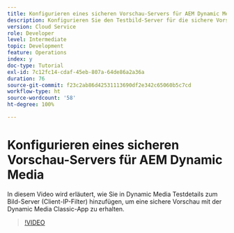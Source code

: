 ```yaml
---
title: Konfigurieren eines sicheren Vorschau-Servers für AEM Dynamic Media
description: Konfigurieren Sie den Testbild-Server für die sichere Vorschau mit der AEM Dynamic Media Classic-App.
version: Cloud Service
role: Developer
level: Intermediate
topic: Development
feature: Operations
index: y
doc-type: Tutorial
exl-id: 7c12fc14-cdaf-45eb-807a-64de86a2a36a
duration: 76
source-git-commit: f23c2ab86d42531113690df2e342c65060b5c7cd
workflow-type: ht
source-wordcount: '58'
ht-degree: 100%

---
```


# Konfigurieren eines sicheren Vorschau-Servers für AEM Dynamic Media

In diesem Video wird erläutert, wie Sie in Dynamic Media Testdetails zum Bild-Server (Client-IP-Filter) hinzufügen, um eine sichere Vorschau mit der Dynamic Media Classic-App zu erhalten.

>[!VIDEO](https://video.tv.adobe.com/v/335462?quality=12&learn=on)
